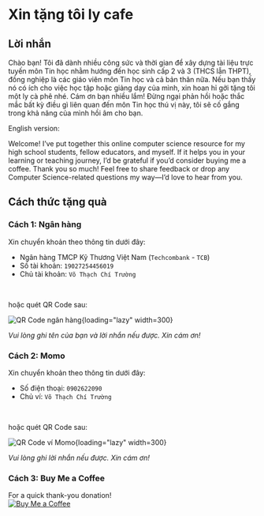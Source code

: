 # Xin tặng tôi ly cafe

## Lời nhắn

Chào bạn! Tôi đã dành nhiều công sức và thời gian để xây dựng tài liệu trực tuyến môn Tin học nhằm hướng đến học sinh cấp 2 và 3 (THCS lẫn THPT), đồng nghiệp là các giáo viên môn Tin học và cả bản thân nữa. Nếu bạn thấy nó có ích cho việc học tập hoặc giảng dạy của mình, xin hoan hỉ gởi tặng tôi một ly cà phê nhé. Cám ơn bạn nhiều lắm! Đừng ngại phản hồi hoặc thắc mắc bất kỳ điều gì liên quan đến môn Tin học thú vị này, tôi sẽ cố gắng trong khả năng của mình hồi âm cho bạn.

English version:

Welcome! I’ve put together this online computer science resource for my high school students, fellow educators, and myself. If it helps you in your learning or teaching journey, I’d be grateful if you’d consider buying me a coffee. Thank you so much! Feel free to share feedback or drop any Computer Science-related questions my way—I’d love to hear from you.

## Cách thức tặng quà

### Cách 1: Ngân hàng

Xin chuyển khoản theo thông tin dưới đây:

- Ngân hàng TMCP Kỹ Thương Việt Nam (`Techcombank` - `TCB`)
- Số tài khoản: `19027254456019`
- Chủ tài khoản: `Võ Thạch Chí Trường`

<br>

hoặc quét QR Code sau:

![QR Code ngân hàng](https://api.onedrive.com/v1.0/shares/s!ApQ3j6n6-2wNsLIn-Kch9p8elACL-A/root/content){loading="lazy" width=300} 

*Vui lòng ghi tên của bạn và lời nhắn nếu được. Xin cám ơn!*

### Cách 2: Momo

Xin chuyển khoản theo thông tin dưới đây:

- Số điện thoại: `0902622090`
- Chủ ví: `Võ Thạch Chí Trường`

<br>

hoặc quét QR Code sau:

![QR Code ví Momo](https://api.onedrive.com/v1.0/shares/s!ApQ3j6n6-2wNsLIpiFQjYXv-d86Rug/root/content){loading="lazy" width=300} 

*Vui lòng ghi lời nhắn nếu được. Xin cám ơn!*

### Cách 3: Buy Me a Coffee

For a quick thank-you donation!  
[![Buy Me a Coffee](https://cdn.buymeacoffee.com/buttons/v2/default-yellow.png)](https://buymeacoffee.com/vtchitruong)
